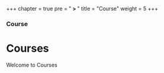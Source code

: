+++
chapter = true
pre = "<b> > </b>"
title = "Course"
weight = 5
+++

### Course

# Courses

Welcome to Courses